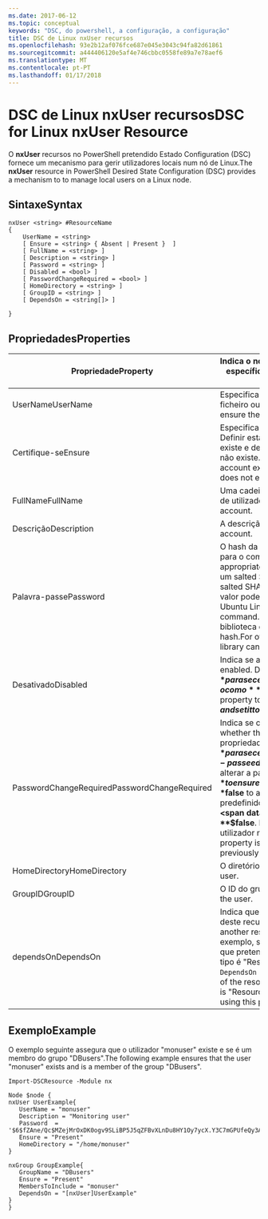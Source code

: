 ```yaml
---
ms.date: 2017-06-12
ms.topic: conceptual
keywords: "DSC, do powershell, a configuração, a configuração"
title: DSC de Linux nxUser recursos
ms.openlocfilehash: 93e2b12af076fce687e045e3043c94fa82d61861
ms.sourcegitcommit: a444406120e5af4e746cbbc0558fe89a7e78aef6
ms.translationtype: MT
ms.contentlocale: pt-PT
ms.lasthandoff: 01/17/2018
---
```

# <a name="dsc-for-linux-nxuser-resource"></a><span data-ttu-id="8ad3e-103">DSC de Linux nxUser recursos</span><span class="sxs-lookup"><span data-stu-id="8ad3e-103">DSC for Linux nxUser Resource</span></span>

<span data-ttu-id="8ad3e-104">O **nxUser** recursos no PowerShell pretendido Estado Configuration (DSC) fornece um mecanismo para gerir utilizadores locais num nó de Linux.</span><span class="sxs-lookup"><span data-stu-id="8ad3e-104">The **nxUser** resource in PowerShell Desired State Configuration (DSC) provides a mechanism to to manage local users on a Linux node.</span></span>

## <a name="syntax"></a><span data-ttu-id="8ad3e-105">Sintaxe</span><span class="sxs-lookup"><span data-stu-id="8ad3e-105">Syntax</span></span>

```
nxUser <string> #ResourceName
{
    UserName = <string>
    [ Ensure = <string> { Absent | Present }  ]
    [ FullName = <string> ]
    [ Description = <string> ]
    [ Password = <string> ]
    [ Disabled = <bool> ]
    [ PasswordChangeRequired = <bool> ]
    [ HomeDirectory = <string> ]
    [ GroupID = <string> ]
    [ DependsOn = <string[]> ]

}
```

## <a name="properties"></a><span data-ttu-id="8ad3e-106">Propriedades</span><span class="sxs-lookup"><span data-stu-id="8ad3e-106">Properties</span></span>

|  <span data-ttu-id="8ad3e-107">Propriedade</span><span class="sxs-lookup"><span data-stu-id="8ad3e-107">Property</span></span> |  <span data-ttu-id="8ad3e-108">Indica o nome de conta para o qual pretende garantir um estado específico.</span><span class="sxs-lookup"><span data-stu-id="8ad3e-108">Indicates the account name for which you want to ensure a specific state.</span></span> | 
|---|---|
| <span data-ttu-id="8ad3e-109">UserName</span><span class="sxs-lookup"><span data-stu-id="8ad3e-109">UserName</span></span>| <span data-ttu-id="8ad3e-110">Especifica a localização onde pretende garantir o estado de um ficheiro ou diretório.</span><span class="sxs-lookup"><span data-stu-id="8ad3e-110">Specifies the location where you want to ensure the state for a file or directory.</span></span>| 
| <span data-ttu-id="8ad3e-111">Certifique-se</span><span class="sxs-lookup"><span data-stu-id="8ad3e-111">Ensure</span></span>| <span data-ttu-id="8ad3e-112">Especifica se a conta existe.</span><span class="sxs-lookup"><span data-stu-id="8ad3e-112">Specifies whether the account exists.</span></span> <span data-ttu-id="8ad3e-113">Definir esta propriedade para "Presente" para garantir que a conta existe e defina-o para "Ausente", certifique-se de que a conta não existe.</span><span class="sxs-lookup"><span data-stu-id="8ad3e-113">Set this property to "Present" to ensure that the account exists, and set it to "Absent" to ensure that the account does not exist.</span></span>| 
| <span data-ttu-id="8ad3e-114">FullName</span><span class="sxs-lookup"><span data-stu-id="8ad3e-114">FullName</span></span>| <span data-ttu-id="8ad3e-115">Uma cadeia que contém o nome completo a utilizar para a conta de utilizador.</span><span class="sxs-lookup"><span data-stu-id="8ad3e-115">A string that contains the full name to use for the user account.</span></span>| 
| <span data-ttu-id="8ad3e-116">Descrição</span><span class="sxs-lookup"><span data-stu-id="8ad3e-116">Description</span></span>| <span data-ttu-id="8ad3e-117">A descrição da conta de utilizador.</span><span class="sxs-lookup"><span data-stu-id="8ad3e-117">The description for the user account.</span></span>| 
| <span data-ttu-id="8ad3e-118">Palavra-passe</span><span class="sxs-lookup"><span data-stu-id="8ad3e-118">Password</span></span>| <span data-ttu-id="8ad3e-119">O hash da palavra-passe de utilizadores no formato adequado para o computador Linux.</span><span class="sxs-lookup"><span data-stu-id="8ad3e-119">The hash of the users password in the appropriate form for the Linux computer.</span></span> <span data-ttu-id="8ad3e-120">Normalmente, trata-se um salted SHA-256, ou um hash SHA-512.</span><span class="sxs-lookup"><span data-stu-id="8ad3e-120">Typically, this is a salted SHA-256, or SHA-512 hash.</span></span> <span data-ttu-id="8ad3e-121">Debian e Ubuntu Linux, este valor pode ser gerado com o comando mkpasswd.</span><span class="sxs-lookup"><span data-stu-id="8ad3e-121">On Debian and Ubuntu Linux, this value can be generated with the mkpasswd command.</span></span> <span data-ttu-id="8ad3e-122">Para outros distros Linux, o método de crypt da biblioteca de Crypt do Python pode ser utilizado para gerar o hash.</span><span class="sxs-lookup"><span data-stu-id="8ad3e-122">For other Linux distros, the crypt method of Python’s Crypt library can be used to generate the hash.</span></span>| 
| <span data-ttu-id="8ad3e-123">Desativado</span><span class="sxs-lookup"><span data-stu-id="8ad3e-123">Disabled</span></span>| <span data-ttu-id="8ad3e-124">Indica se a conta está ativada.</span><span class="sxs-lookup"><span data-stu-id="8ad3e-124">Indicates whether the account is enabled.</span></span> <span data-ttu-id="8ad3e-125">Defina esta propriedade como **$true** para se certificar de que esta conta está desativada e defina-o como **$false** para se certificar de que está ativada.</span><span class="sxs-lookup"><span data-stu-id="8ad3e-125">Set this property to **$true** to ensure that this account is disabled, and set it to **$false** to ensure that it is enabled.</span></span>| 
| <span data-ttu-id="8ad3e-126">PasswordChangeRequired</span><span class="sxs-lookup"><span data-stu-id="8ad3e-126">PasswordChangeRequired</span></span>| <span data-ttu-id="8ad3e-127">Indica se o utilizador pode alterar a palavra-passe.</span><span class="sxs-lookup"><span data-stu-id="8ad3e-127">Indicates whether the user can change the password.</span></span> <span data-ttu-id="8ad3e-128">Defina esta propriedade como **$true** para se certificar de que o utilizador não é possível alterar a palavra-passe e defina-o como **$false** para permitir ao utilizador alterar a palavra-passe.</span><span class="sxs-lookup"><span data-stu-id="8ad3e-128">Set this property to **$true** to ensure that the user cannot change the password, and set it to **$false** to allow the user to change the password.</span></span> <span data-ttu-id="8ad3e-129">O valor predefinido é **$false**.</span><span class="sxs-lookup"><span data-stu-id="8ad3e-129">The default value is **$false**.</span></span> <span data-ttu-id="8ad3e-130">Esta propriedade é avaliada apenas se a conta de utilizador não existia anteriormente e está a ser criada.</span><span class="sxs-lookup"><span data-stu-id="8ad3e-130">This property is only evaluated if the user account did not exist previously and is being created.</span></span>| 
| <span data-ttu-id="8ad3e-131">HomeDirectory</span><span class="sxs-lookup"><span data-stu-id="8ad3e-131">HomeDirectory</span></span>| <span data-ttu-id="8ad3e-132">O diretório de raiz para o utilizador.</span><span class="sxs-lookup"><span data-stu-id="8ad3e-132">The home directory for the user.</span></span>| 
| <span data-ttu-id="8ad3e-133">GroupID</span><span class="sxs-lookup"><span data-stu-id="8ad3e-133">GroupID</span></span>| <span data-ttu-id="8ad3e-134">O ID do grupo principal para o utilizador.</span><span class="sxs-lookup"><span data-stu-id="8ad3e-134">The primary group ID for the user.</span></span>| 
| <span data-ttu-id="8ad3e-135">dependsOn</span><span class="sxs-lookup"><span data-stu-id="8ad3e-135">DependsOn</span></span> | <span data-ttu-id="8ad3e-136">Indica que a configuração de outro recurso tem de executar antes deste recurso é configurado.</span><span class="sxs-lookup"><span data-stu-id="8ad3e-136">Indicates that the configuration of another resource must run before this resource is configured.</span></span> <span data-ttu-id="8ad3e-137">Por exemplo, se o ID do bloco de script de configuração de recursos que pretende executar primeiro é "ResourceName" e o respetivo tipo é "ResourceType", a sintaxe para utilizar esta propriedade é `DependsOn = "[ResourceType]ResourceName"`.</span><span class="sxs-lookup"><span data-stu-id="8ad3e-137">For example, if the ID of the resource configuration script block that you want to run first is "ResourceName" and its type is "ResourceType", the syntax for using this property is `DependsOn = "[ResourceType]ResourceName"`.</span></span>| 

## <a name="example"></a><span data-ttu-id="8ad3e-138">Exemplo</span><span class="sxs-lookup"><span data-stu-id="8ad3e-138">Example</span></span>

<span data-ttu-id="8ad3e-139">O exemplo seguinte assegura que o utilizador "monuser" existe e se é um membro do grupo "DBusers".</span><span class="sxs-lookup"><span data-stu-id="8ad3e-139">The following example ensures that the user "monuser" exists and is a member of the group "DBusers".</span></span>

```
Import-DSCResource -Module nx 

Node $node {
nxUser UserExample{
   UserName = "monuser"
   Description = "Monitoring user"
   Password  =    '$6$fZAne/Qc$MZejMrOxDK0ogv9SLiBP5J5qZFBvXLnDu8HY1Oy7ycX.Y3C7mGPUfeQy3A82ev3zIabhDQnj2ayeuGn02CqE/0'
   Ensure = "Present"
   HomeDirectory = "/home/monuser"
}
 
nxGroup GroupExample{
   GroupName = "DBusers"
   Ensure = "Present"
   MembersToInclude = "monuser"
   DependsOn = "[nxUser]UserExample"            
}
}
```

